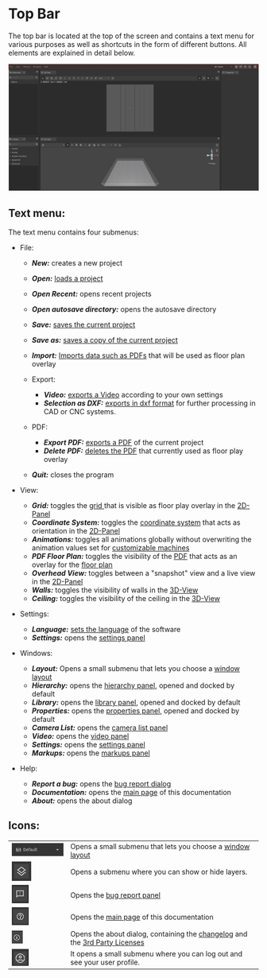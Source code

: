 # Top Bar

The top bar is located at the top of the screen and contains a text menu for various purposes as well as shortcuts in the form of different buttons. All elements are explained in detail below.

![](../../../.gitbook/assets/X_iVP_Planning_TopBar.jpg)

## Text menu:

The text menu contains four submenus:

* File:
  * _**New:**_ creates a new project
  * _**Open:**_ [loads a project](../getting-started/loading-projects.md)
  * _**Open Recent:**_ opens recent projects
  * _**Open autosave directory:**_ opens the autosave directory  
  * _**Save:**_ [saves the current project](../getting-started/saving-projects.md)
  * _**Save as:**_ [saves a copy of the current project](../getting-started/saving-projects.md)
  * _**Import:**_ [Imports data such as PDFs](../getting-started/importing-pdfs.md) that will be used as floor plan overlay
  *   Export:

      * _**Video:**_ [exports a Video](../getting-started/exporting-videos.md) according to your own settings
      * _**Selection as DXF:**_ [exports in dxf format](../getting-started/exporting-dxf.md) for further processing in CAD or CNC systems.
  *   PDF:

      * _**Export PDF:**_ [exports a PDF](../getting-started/exporting-pdfs.md) of the current project
      * _**Delete PDF:**_ [deletes the PDF](../getting-started/delete-pdfs.md) that currently used as floor play overlay
      
  * _**Quit:**_ closes the program

*   View:

    * _**Grid:**_ toggles the [grid ](the-grid.md)that is visible as floor play overlay in the [2D-Panel](the-2d-panel.md)
    * _**Coordinate System:**_ toggles the [coordinate system](the-grid.md) that acts as orientation in the [2D-Panel](the-2d-panel.md)
    * _**Animations:**_ toggles all animations globally without overwriting the animation values set for [customizable machines](../machines/customizable-machines.md)
    * _**PDF Floor Plan:**_ toggles the visibility of the [PDF](../getting-started/importing-pdfs.md) that acts as an overlay for the [floor plan](the-floor-plan.md)
    * _**Overhead View:**_ toggles between a "snapshot" view and a live view in the [2D-Panel](the-2d-panel.md)
    * _**Walls:**_ toggles the visibility of walls in the [3D-View](the-3d-panel.md)
    * _**Ceiling:**_ toggles the visibility of the ceiling in the [3D-View](the-3d-panel.md)

* Settings:
  * _**Language:**_ [sets the language](../getting-started/language-options.md) of the software
  * _**Settings:**_ opens the [settings panel](settings-panel.md)

* Windows:
  * _**Layout:**_ Opens a small submenu that lets you choose a [window layout](layouts.md)
  * _**Hierarchy:**_ opens the [hierarchy panel](the-machine-list.md), opened and docked by default
  * _**Library:**_ opens the [library panel](library-panel.md), opened and docked by default
  * _**Properties:**_ opens the [properties panel](the-info-panel.md), opened and docked by default
  * _**Camera List:**_ opens the [camera list panel](camera-list-panel.md)
  * _**Video:**_ opens the [video panel](virtual-camera-panel.md)
  * _**Settings:**_ opens the [settings panel](settings-panel.md)
  * _**Markups:**_ opens the [markups panel](markups-panel.md)

* Help:
  * _**Report a bug:**_ opens the [bug report dialog](../bug-reporting.md)
  * _**Documentation:**_ opens the [main page](../../) of this documentation
  * _**About:**_ opens the about dialog

## Icons:

|                                                                                |                                                                          |
| ------------------------------------------------------------------------------ | ------------------------------------------------------------------------ |
| ![](../../../.gitbook/assets/iVP_Planning_TopBar_DefaultButton.jpg)                | Opens a small submenu that lets you choose a [window layout](layouts.md) |
| ![](../../../.gitbook/assets/iVP_Planning_TopBar_Layers.jpg)                       | Opens a submenu where you can show or hide layers.                       |
| ![](../../../.gitbook/assets/iVP_Planning_TopBar_ErrorReport.jpg)                  | Opens the [bug report panel](../bug-reporting.md)                        |
| ![](../../../.gitbook/assets/iVP_Planning_TopBar_Dokumentation.jpg)                | Opens the [main page](../../) of this documentation                      |
| ![](../../../.gitbook/assets/iVP_Planning_TopBar_Information.png)                  | Opens the about dialog, containing the [changelog](/changelog-panel.md) and the [3rd Party Licenses](../open-source-licensing.md)                        |
| ![](../../../.gitbook/assets/iVP_Planning_TopBar_Konto.jpg)                        | It opens a small submenu where you can log out and see your user profile.|